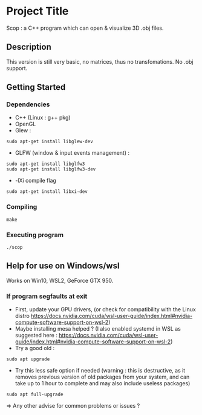 # Project Title

Scop : a C++ program which can open & visualize 3D .obj files.

## Description

This version is still very basic, no matrices, thus no transfomations.
No .obj support.

## Getting Started

### Dependencies

* C++ (Linux : g++ pkg)
* OpenGL
* Glew :
```
sudo apt-get install libglew-dev
```
* GLFW (window & input events management) :
```
sudo apt-get install libglfw3
sudo apt-get install libglfw3-dev
```
* -lXi compile flag
```
sudo apt-get install libxi-dev
```

### Compiling
```
make
```


### Executing program

```
./scop
```

## Help for use on Windows/wsl
Works on Win10, WSL2, GeForce GTX 950.

### If program segfaults at exit
* First, update your GPU drivers, (or check for compatibility with the Linux distro https://docs.nvidia.com/cuda/wsl-user-guide/index.html#nvidia-compute-software-support-on-wsl-2)
* Maybe installing mesa helped ? (I also enabled systemd in WSL as suggested here : https://docs.nvidia.com/cuda/wsl-user-guide/index.html#nvidia-compute-software-support-on-wsl-2)
* Try a good old :
```
sudo apt upgrade
```
* Try this less safe option if needed (warning : this is destructive, as it removes previous version of old packages from your system, and can take up to 1 hour to complete and may also include useless packages)
```
sudo apt full-upgrade
```

=> Any other advise for common problems or issues ?
